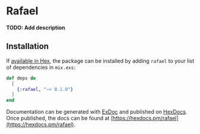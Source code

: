 # Rafael

**TODO: Add description**

## Installation

If [available in Hex](https://hex.pm/docs/publish), the package can be installed
by adding `rafael` to your list of dependencies in `mix.exs`:

```elixir
def deps do
  [
    {:rafael, "~> 0.1.0"}
  ]
end
```

Documentation can be generated with [ExDoc](https://github.com/elixir-lang/ex_doc)
and published on [HexDocs](https://hexdocs.pm). Once published, the docs can
be found at [https://hexdocs.pm/rafael](https://hexdocs.pm/rafael).

